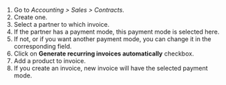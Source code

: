 1.  Go to *Accounting \> Sales \> Contracts*.
2.  Create one.
3.  Select a partner to which invoice.
4.  If the partner has a payment mode, this payment mode is selected
    here.
5.  If not, or if you want another payment mode, you can change it in
    the corresponding field.
6.  Click on **Generate recurring invoices automatically** checkbox.
7.  Add a product to invoice.
8.  If you create an invoice, new invoice will have the selected payment
    mode.

